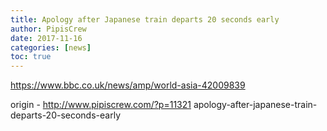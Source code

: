 ```yaml
---
title: Apology after Japanese train departs 20 seconds early
author: PipisCrew
date: 2017-11-16
categories: [news]
toc: true
---
```


https://www.bbc.co.uk/news/amp/world-asia-42009839

origin - http://www.pipiscrew.com/?p=11321 apology-after-japanese-train-departs-20-seconds-early
